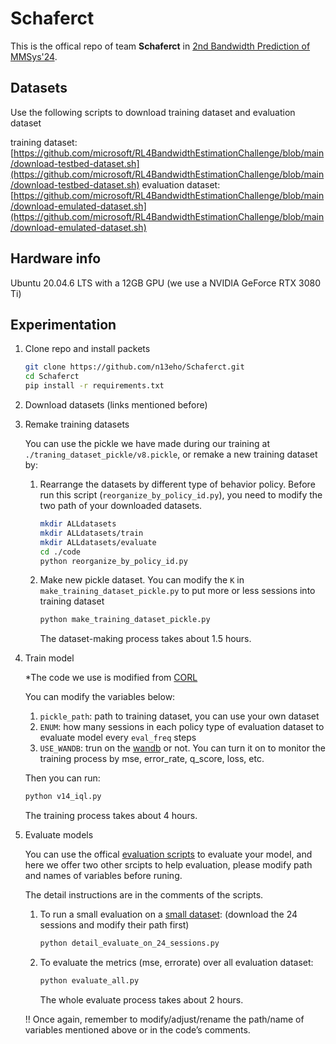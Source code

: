 # Schaferct
This is the offical repo of team **Schaferct** in [2nd Bandwidth Prediction of MMSys'24](https://www.microsoft.com/en-us/research/academic-program/bandwidth-estimation-challenge/overview/). 


## Datasets

Use the following scripts to download training dataset and evaluation dataset

training dataset: [https://github.com/microsoft/RL4BandwidthEstimationChallenge/blob/main/download-testbed-dataset.sh](https://github.com/microsoft/RL4BandwidthEstimationChallenge/blob/main/download-testbed-dataset.sh)
evaluation dataset: [https://github.com/microsoft/RL4BandwidthEstimationChallenge/blob/main/download-emulated-dataset.sh](https://github.com/microsoft/RL4BandwidthEstimationChallenge/blob/main/download-emulated-dataset.sh)

## Hardware info

Ubuntu 20.04.6 LTS with a 12GB GPU (we use a NVIDIA GeForce RTX 3080 Ti)

## Experimentation

1. Clone repo and install packets
    
    ```bash
    git clone https://github.com/n13eho/Schaferct.git
    cd Schaferct
    pip install -r requirements.txt
    ```
    
2. Download datasets (links mentioned before)
3. Remake training datasets
    
    You can use the pickle we have made during our training at `./traning_dataset_pickle/v8.pickle`, or remake a new training dataset by:
    
    1. Rearrange the datasets by different type of behavior policy. Before run this script (`reorganize_by_policy_id.py`), you need to modify the two path of your downloaded datasets.
        
        ```bash
        mkdir ALLdatasets
        mkdir ALLdatasets/train
        mkdir ALLdatasets/evaluate
        cd ./code
        python reorganize_by_policy_id.py
        ```
        
    2. Make new pickle dataset. You can modify the `K` in `make_training_dataset_pickle.py` to put more or less sessions into training dataset
        
        ```bash
        python make_training_dataset_pickle.py
        ```
        
        The dataset-making process takes about 1.5 hours.
        
4. Train model
    
    *The code we use is modified from [CORL](https://github.com/tinkoff-ai/CORL/blob/main/algorithms/offline/iql.py)
    
    You can modify the variables below:
    
    1. `pickle_path`: path to training dataset, you can use your own dataset
    2. `ENUM`: how many sessions in each policy type of evaluation dataset to evaluate model every `eval_freq` steps
    3. `USE_WANDB`: trun on the [wandb](https://wandb.ai/site) or not. You can turn it on to monitor the training process by mse, error_rate, q_score, loss, etc.
    
    Then you can run:
    
    ```bash
    python v14_iql.py
    ```
    
    The training process takes about 4 hours.
    
5. Evaluate models
    
    You can use the offical [evaluation scripts](https://github.com/microsoft/RL4BandwidthEstimationChallenge/blob/main/run_baseline_model.py) to evaluate your model, and here we offer two other srcipts to help evaluation, please modify path and names of variables before runing.
    
    The detail instructions are in the comments of the scripts.
    
    1. To run a small evaluation on a [small dataset](https://github.com/microsoft/RL4BandwidthEstimationChallenge/tree/main/data): (download the 24 sessions and modify their path first)
        
        ```python
        python detail_evaluate_on_24_sessions.py
        ```
        
    2. To evaluate the metrics (mse, errorate) over all evaluation dataset:
        
        ```python
        python evaluate_all.py
        ```
        
        The whole evaluate process takes about 2 hours.
        
    
    !! Once again, remember to modify/adjust/rename the path/name of variables mentioned above or in the code’s comments.